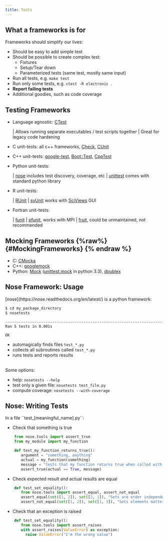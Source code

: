 ```yaml
---
title: Tools
---
```


What a frameworks is for
------------------------

<p align="left">Frameworks should simplify our lives:</p>

* Should be easy to add simple test
* Should be possible to create complex test:
    * Fixtures
    * Setup/Tear down
    * Parameterized tests (same test, mostly same input)
* Run all tests, e.g. ``make test``
* Run only some tests, e.g. ``ctest -R electronic .``
* **Report failing tests**
* Additional goodies, such as code coverage

Testing Frameworks
------------------

* Language agnostic: [CTest](http://www.cmake.org/cmake/help/v2.8.12/ctest.html)

    | Allows running separate executables / test scripts together
    | Great for legacy code hardening

* C unit-tests:
    all c++ frameworks,
    [Check](http://check.sourceforge.net/),
    [CUnit](http://cunit.sourceforge.net)
* C++ unit-tests:
    [google-test](https://code.google.com/p/googletest/),
    [Boot::Test](http://www.boost.org/doc/libs/1_55_0/libs/test/doc/html/index.html),
    [CppTest](http://cpptest.sourceforge.net/)
* Python unit-tests:

    | [nose](https://nose.readthedocs.org/en/latest/) includes test discovery, coverage, etc
    | [unittest](http://docs.python.org/2/library/unittest.html) comes with standard python library

* R unit-tests:

    | [RUnit](http://cran.r-project.org/web/packages/RUnit/index.html)
    | [svUnit](http://cran.r-project.org/web/packages/svUnit/index.html) works with [SciViews](http://www.sciviews.org/) GUI

* Fortran unit-tests:

    | [funit](http://nasarb.rubyforge.org/funit/)
    | [pfunit](http://sourceforge.net/projects/pfunit/), works with MPI
    | [fruit](http://fortranxunit.sourceforge.net/), could be unmaintained, not recommended


Mocking Frameworks {%raw%} {#MockingFrameworks} {% endraw %}
------------------

* C: [CMocka](http://www.cmocka.org/)
* C++: [googlemock](https://code.google.com/p/googlemock/)
* Python: [Mock](http://www.voidspace.org.uk/python/mock/)
  ([unittest.mock](http://docs.python.org/dev/library/unittest.mock) in python 3.3),
  [doublex](https://pypi.python.org/pypi/doublex)

Nose Framework: Usage
---------------------

<div align="left">
[nose](https://nose.readthedocs.org/en/latest/) is a python framework:

``` bash
$ cd my_package_directory
$ nosetests
```

```
----------------------------------------------------------------------
Ran 5 tests in 0.001s

OK
```

* automagically finds files ``test_*.py``
* collects all subroutines called ``test_*.py``
* runs tests and reports results

<br>
Some options:

* help: `nosetests --help`
* test only a given file: `nosetests test_file.py`
* compute coverage: `nosetests --with-coverage`
</div>

Nose: Writing Tests
-------------------

<div align="left">
In a file ``test_[meaningful_name].py``:

* Check that something is true

``` python
    from nose.tools import assert_true
    from my_module import my_function

    def test_my_function_returns_true():
       argument = "something, anything"
       actual = my_function(something)
       message = "tests that my function returns true when called with input {0}".format(argument)
       assert_true(actual == True, message)
```
* Check expected result and actual results are equal

``` python
    def test_set_equality():
       from nose.tools import assert_equal, assert_not_equal
       assert_equal(set([1, 2]), set([2, 1]), "Sets are order independent")
       assert_not_equal(set([1, 2]), set([1, 3]), "Sets elements matter")
```

* Check that an exception is raised


``` python
    def test_set_equality():
       from nose.tools import assert_raises
       with assert_raises(ValueError) as exception:
         raise ValueError("I'm the wrong value")
```
